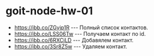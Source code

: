 # goit-node-hw-01
* https://ibb.co/ZGvjp1R --- Полный список контактов.
* https://ibb.co/LSS06Tw --- Получаем контакт по id.
* https://ibb.co/6RXCjLD --- Добавялем контакт.
* https://ibb.co/3Sr8Z5w --- Удаляем контакт.
